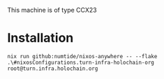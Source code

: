 This machine is of type CCX23

# Installation

```
nix run github:numtide/nixos-anywhere -- --flake .\#nixosConfigurations.turn-infra-holochain-org root@turn.infra.holochain.org
```
